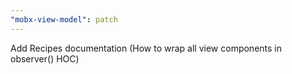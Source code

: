 ```yaml
---
"mobx-view-model": patch
---
```


Add Recipes documentation (How to wrap all view components in observer() HOC)
